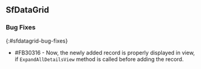 ## SfDataGrid

### Bug Fixes
{:#sfdatagrid-bug-fixes}

* \#FB30316 - Now, the newly added record is properly displayed in view, if `ExpandAllDetailsView` method is called before adding the record.
